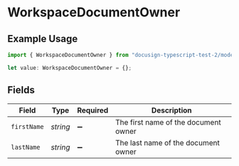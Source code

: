 # WorkspaceDocumentOwner

## Example Usage

```typescript
import { WorkspaceDocumentOwner } from "docusign-typescript-test-2/models/components";

let value: WorkspaceDocumentOwner = {};
```

## Fields

| Field                                | Type                                 | Required                             | Description                          |
| ------------------------------------ | ------------------------------------ | ------------------------------------ | ------------------------------------ |
| `firstName`                          | *string*                             | :heavy_minus_sign:                   | The first name of the document owner |
| `lastName`                           | *string*                             | :heavy_minus_sign:                   | The last name of the document owner  |